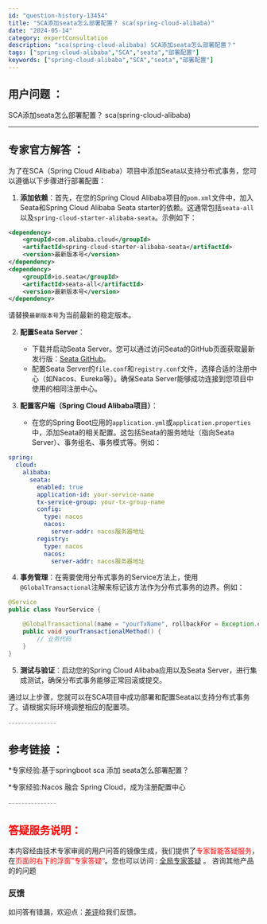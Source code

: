 ```yaml
---
id: "question-history-13454"
title: "SCA添加seata怎么部署配置？ sca(spring-cloud-alibaba)"
date: "2024-05-14"
category: expertConsultation
description: "sca(spring-cloud-alibaba) SCA添加seata怎么部署配置？"
tags: ["spring-cloud-alibaba","SCA","seata","部署配置"]
keywords: ["spring-cloud-alibaba","SCA","seata","部署配置"]
---
```


## 用户问题 ： 
 SCA添加seata怎么部署配置？ sca(spring-cloud-alibaba) 

---------------
## 专家官方解答 ：

为了在SCA（Spring Cloud Alibaba）项目中添加Seata以支持分布式事务，您可以遵循以下步骤进行部署配置：

1. **添加依赖**：首先，在您的Spring Cloud Alibaba项目的`pom.xml`文件中，加入Seata和Spring Cloud Alibaba Seata starter的依赖。这通常包括`seata-all`以及`spring-cloud-starter-alibaba-seata`。示例如下：

```xml
<dependency>
    <groupId>com.alibaba.cloud</groupId>
    <artifactId>spring-cloud-starter-alibaba-seata</artifactId>
    <version>最新版本号</version>
</dependency>
<dependency>
    <groupId>io.seata</groupId>
    <artifactId>seata-all</artifactId>
    <version>最新版本号</version>
</dependency>
```
请替换`最新版本号`为当前最新的稳定版本。

2. **配置Seata Server**：
   - 下载并启动Seata Server。您可以通过访问Seata的GitHub页面获取最新发行版：[Seata GitHub](https://github.com/seata/seata/releases)。
   - 配置Seata Server的`file.conf`和`registry.conf`文件，选择合适的注册中心（如Nacos、Eureka等）。确保Seata Server能够成功连接到您项目中使用的相同注册中心。

3. **配置客户端（Spring Cloud Alibaba项目）**：
   - 在您的Spring Boot应用的`application.yml`或`application.properties`中，添加Seata的相关配置。这包括Seata的服务地址（指向Seata Server）、事务组名、事务模式等。例如：

```yaml
spring:
  cloud:
    alibaba:
      seata:
        enabled: true
        application-id: your-service-name
        tx-service-group: your-tx-group-name
        config:
          type: nacos
          nacos:
            server-addr: nacos服务器地址
        registry:
          type: nacos
          nacos:
            server-addr: nacos服务器地址
```

4. **事务管理**：在需要使用分布式事务的Service方法上，使用`@GlobalTransactional`注解来标记该方法作为分布式事务的边界。例如：

```java
@Service
public class YourService {

    @GlobalTransactional(name = "yourTxName", rollbackFor = Exception.class)
    public void yourTransactionalMethod() {
        // 业务代码
    }
}
```

5. **测试与验证**：启动您的Spring Cloud Alibaba应用以及Seata Server，进行集成测试，确保分布式事务能够正常回滚或提交。

通过以上步骤，您就可以在SCA项目中成功部署和配置Seata以支持分布式事务了。请根据实际环境调整相应的配置项。


<font color="#949494">---------------</font> 


## 参考链接 ：

*专家经验:基于springboot sca 添加 seata怎么部署配置？ 
 
 *专家经验:Nacos 融合 Spring Cloud，成为注册配置中心 


 <font color="#949494">---------------</font> 
 


## <font color="#FF0000">答疑服务说明：</font> 

本内容经由技术专家审阅的用户问答的镜像生成，我们提供了<font color="#FF0000">专家智能答疑服务</font>，在<font color="#FF0000">页面的右下的浮窗”专家答疑“</font>。您也可以访问 : [全局专家答疑](https://opensource.alibaba.com/chatBot) 。 咨询其他产品的的问题

### 反馈
如问答有错漏，欢迎点：[差评](https://ai.nacos.io/user/feedbackByEnhancerGradePOJOID?enhancerGradePOJOId=13455)给我们反馈。
